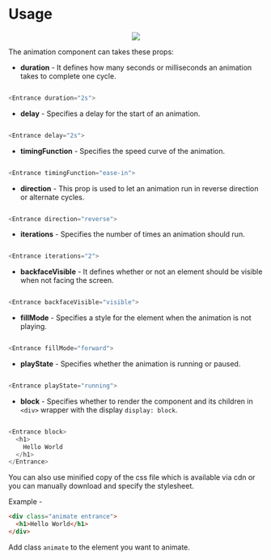 # Usage

<p align="center">
	<img src="https://gyazo.com/9fc95209d4a04c636b7af98711cd0df3.png" />
</p>

The animation component can takes these props:

* **duration** - 
It defines how many seconds or milliseconds an animation takes to complete one cycle.

```javascript

<Entrance duration="2s">

```
* **delay** - 
Specifies a delay for the start of an animation.

```javascript

<Entrance delay="2s">

```
* **timingFunction** - 
Specifies the speed curve of the animation.

```javascript

<Entrance timingFunction="ease-in">

```
* **direction** - 
This prop is used to let an animation run in reverse direction or alternate cycles.

```javascript

<Entrance direction="reverse">

```
* **iterations** - 
Specifies the number of times an animation should run.

```javascript

<Entrance iterations="2">

```
* **backfaceVisible** - 
It defines whether or not an element should be visible when not facing the screen.

```javascript

<Entrance backfaceVisible="visible">

```
* **fillMode** - 
Specifies a style for the element when the animation is not playing.

```javascript

<Entrance fillMode="forward">

```
* **playState** - 
Specifies whether the animation is running or paused.

```javascript

<Entrance playState="running">

```
* **block** - 
Specifies whether to render the component and its children in `<div>` wrapper with the display `display: block`.

```javascript

<Entrance block>
  <h1>
    Hello World
  </h1>
</Entrance>

```

You can also use minified copy of the css file which is available via cdn or you can manually download and specify the stylesheet.

Example - 

```html
<div class="animate entrance">
  <h1>Hello World</h1>
</div>
```

Add class `animate` to the element you want to animate.
